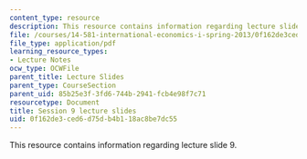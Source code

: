```yaml
---
content_type: resource
description: This resource contains information regarding lecture slide 9.
file: /courses/14-581-international-economics-i-spring-2013/0f162de3ced6d75db4b118ac8be7dc55_MIT14_581S13_Lecslides9.pdf
file_type: application/pdf
learning_resource_types:
- Lecture Notes
ocw_type: OCWFile
parent_title: Lecture Slides
parent_type: CourseSection
parent_uid: 85b25e3f-3fd6-744b-2941-fcb4e98f7c71
resourcetype: Document
title: Session 9 lecture slides
uid: 0f162de3-ced6-d75d-b4b1-18ac8be7dc55
---
```

This resource contains information regarding lecture slide 9.

